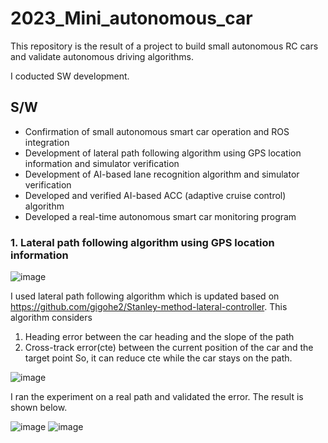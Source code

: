 # 2023_Mini_autonomous_car

This repository is the result of a project to build small autonomous RC cars and validate autonomous driving algorithms.

I coducted SW development. 

## S/W
- Confirmation of small autonomous smart car operation and ROS integration
- Development of lateral path following algorithm using GPS location information and simulator verification
- Development of AI-based lane recognition algorithm and simulator verification
- Developed and verified AI-based ACC (adaptive cruise control) algorithm
- Developed a real-time autonomous smart car monitoring program

### 1. Lateral path following algorithm using GPS location information

![image](https://github.com/gigohe2/2023_Mini_autonomous_car/assets/59073888/b9d94927-98ea-470b-b889-e6618b90895a)

I used lateral path following algorithm which is updated based on <https://github.com/gigohe2/Stanley-method-lateral-controller>.
This algorithm considers 
 1) Heading error between the car heading and the slope of the path
 2) Cross-track error(cte) between the current position of the car and the target point
So, it can reduce cte while the car stays on the path.

![image](https://github.com/gigohe2/2023_Mini_autonomous_car/assets/59073888/6424e833-6ab4-4cb0-9bd3-743abb9cd7a0)

I ran the experiment on a real path and validated the error. The result is shown below.


![image](https://github.com/gigohe2/2023_Mini_autonomous_car/assets/59073888/f450187d-ea88-4c06-bbcd-db832ca2361c)
![image](https://github.com/gigohe2/2023_Mini_autonomous_car/assets/59073888/e9e811d2-a979-4417-a2cb-3b5a750c877b)



